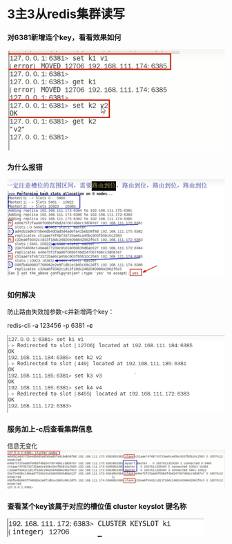 # 3主3从redis集群读写

### 对6381新增连个key，看看效果如何

![](images/22.集群环境对6381新增两个key.jpg)

### 为什么报错

![](images/23.为什么报错.jpg)

### 如何解决

防止路由失效加参数-c并新增两个key：

redis-cli -a 123456 -p 6381 **-c**

![](images/24.集群重定向.jpg)

### 服务加上-c后查看集群信息

信息无变化![](images/25.查看集群信息.jpg)

### 查看某个key该属于对应的槽位值 cluster keyslot 键名称

![1692175678853](image/5.3主3从redis集群读写/1692175678853.png)
